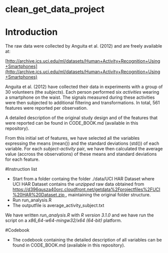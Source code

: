 clean\_get\_data\_project
======================

# Introduction

The raw data were collected by Anguita et al. (2012) and are freely available at:

[http://archive.ics.uci.edu/ml/datasets/Human+Activity+Recognition+Using+Smartphones](http://archive.ics.uci.edu/ml/datasets/Human+Activity+Recognition+Using+Smartphones)
 
Anguita et al. (2012) have collected their data in experiments  with a group of 30 volunteers (the *subjects*). Each person performed six *activities*  wearing a smartphone  on the waist. The  signals measured during these activities were then subjected to additional filtering and transformations. In total, 561 features were reported per observation.  

A detailed description of the original study design and of the features that were reported can be found in  CODE\_BOOK.md (available in this repository). 

From this initial set of features, we have selected all the variables expressing the means (mean()) and the standard deviations (std()) of each variable.  For each *subject-activity* pair, we have then calculated the average value (accross the observations) of these means and standard deviations for each feature.

#Instruction list

* Start from a folder containg the folder ./data/UCI HAR Dataset where UCI HAR Dataset contains the *unzipped* raw data obtained from [https://d396qusza40orc.cloudfront.net/getdata%2Fprojectfiles%2FUCI%20HAR%20Dataset.zip ](https://d396qusza40orc.cloudfront.net/getdata%2Fprojectfiles%2FUCI%20HAR%20Dataset.zip ), maintaining the original folder structure. 
* Run run\_analysis.R 
* The outputfile is average\_activity\_subject.txt  

We have written *run\_analysis.R*  with *R version 3.1.0* and we have run the script on a *x86\_64-w64-mingw32/x64 (64-bit)* platform. 

#Codebook

* The codebook containing the detailed description of all variables can be found in CODE\_BOOK.md (available in this repository). 